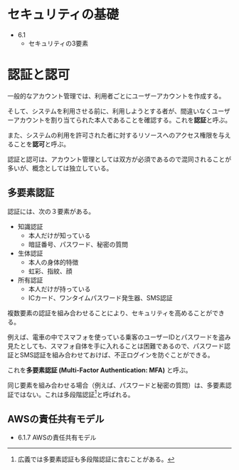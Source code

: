 # セキュリティの基礎

- 6.1
    - セキュリティの3要素



# 認証と認可

一般的なアカウント管理では、利用者ごとにユーザーアカウントを作成する。

そして、システムを利用させる前に、利用しようとする者が、間違いなくユーザーアカウントを割り当てられた本人であることを確認する。これを**認証**と呼ぶ。

また、システムの利用を許可された者に対するリソースへのアクセス権限を与えることを**認可**と呼ぶ。

認証と認可は、アカウント管理としては双方が必須であるので混同されることが多いが、概念としては独立している。

## 多要素認証

認証には、次の３要素がある。

- 知識認証
    - 本人だけが知っている
    - 暗証番号、パスワード、秘密の質問
- 生体認証
    - 本人の身体的特徴
    - 虹彩、指紋、顔
- 所有認証
    - 本人だけが持っている
    - ICカード、ワンタイムパスワード発生器、SMS認証

複数要素の認証を組み合わせることにより、セキュリティを高めることができる。

例えば、電車の中でスマフォを使っている乗客のユーザーIDとパスワードを盗み見たとしても、スマフォ自体を手に入れることは困難であるので、パスワード認証とSMS認証を組み合わせておけば、不正ログインを防ぐことができる。

これを**多要素認証 (Multi-Factor Authentication: MFA)** と呼ぶ。

同じ要素を組み合わせる場合（例えば、パスワードと秘密の質問）は、多要素認証ではない。これは多段階認証[^1]と呼ばれる。

## AWSの責任共有モデル



- 6.1.7 AWSの責任共有モデル

[^1]: 広義では多要素認証も多段階認証に含むことがある。